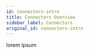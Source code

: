 ```yaml
---
id: connectors-intro
title: Connectors Overview
sidebar_label: Connectors
original_id: connectors-intro
---
```

lorem ipsum
